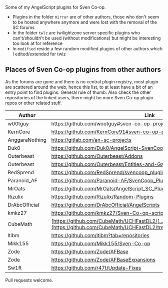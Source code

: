 Some of my AngelScript plugins for Sven Co-op.

* Plugins in the folder `mirror` are of other authors, those who don't seem to be hosted anywhere anymore and were lost with the removal of the SC forums
* In the folder `twlz` are twilightzone server specific plugins who can't/shouldn't be used (without modifications) but might be interesting too look at for reference
* In `modified` reside a few random modified plugins of other authors which I edited/extended for twlz

## Places of Sven Co-op plugins from other authors
As the forums are gone and there is no central plugin registry, most plugin are scattered around the web, hence this list, to at least have a bit of an entry point to find plugins. General rule of thumb: Also check the other repositories of the linked users, there might be more Sven Co-op plugin repos or other related stuff.

Author | Link | Description
------ | ---- | -----------
w00tguy | https://github.com/wootguy#sven-co-op-projects | multiple
KernCore | https://github.com/KernCore91#sven-co-op-plugins | multiple
AnggaraNothing | https://gitlab.com/an-sc-projects | multiple
Duk0 | https://github.com/Duk0/AngelScript-SvenCoop | multiple
Outerbeast | https://github.com/Outerbeast/Addons | multiple
Outerbeast | https://github.com/Outerbeast/Entities-and-Gamemodes | multiple
RedSprend | https://github.com/RedSprend/svencoop_plugins | multiple
Paranoid_AF | https://github.com/Paranoid-AF/SvenCoop_Plugins | multiple
MrOats | https://github.com/MrOats/AngelScript_SC_Plugins | multiple
Rizulix | https://github.com/Rizulix/Random-Plugins | multiple
DrAbcOfficial | https://github.com/DrAbcOfficial/AngelScripts | multiple
kmkz27 | https://github.com/kmkz27/Sven-Co-op-scripts | multiple
CubeMath | [https://github.com/CubeMath/UCHFastDL2/[...]/plugins](https://github.com/CubeMath/UCHFastDL2/tree/master/svencoop/scripts/plugins) | multiple
ltibm | https://github.com/ltibm?tab=repositories | multiple
Mikk155 | https://github.com/Mikk155/Sven-Co-op | multiple
Zode | https://github.com/Zode/AFBase | AFBase
Zode | https://github.com/Zode/AFBaseExpansions | AFBaseExpansions
Sw1ft | https://github.com/r47t/Update-Fixes | UpdateFixes

Pull requests welcome.
